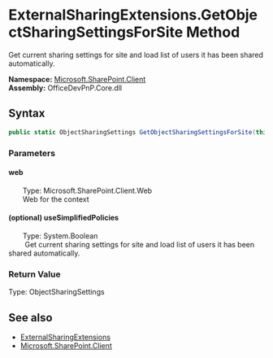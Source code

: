 # ExternalSharingExtensions.GetObjectSharingSettingsForSite Method  
 Get current sharing settings for site and load list of users it has been shared automatically.   

**Namespace:** [Microsoft.SharePoint.Client](Microsoft.SharePoint.Client.md)  
**Assembly:** OfficeDevPnP.Core.dll  
## Syntax
```C#
public static ObjectSharingSettings GetObjectSharingSettingsForSite(this Web web, Boolean useSimplifiedPolicies = True)
```
### Parameters
#### web  
&emsp;&emsp;Type: Microsoft.SharePoint.Client.Web  
&emsp;&emsp;Web for the context  

  

#### (optional) useSimplifiedPolicies  
&emsp;&emsp;Type: System.Boolean  
&emsp;&emsp; Get current sharing settings for site and load list of users it has been shared automatically.   

  

### Return Value
Type: ObjectSharingSettings  
  


## See also
- [ExternalSharingExtensions](Microsoft.SharePoint.Client.ExternalSharingExtensions.md) 
- [Microsoft.SharePoint.Client](Microsoft.SharePoint.Client.md) 
